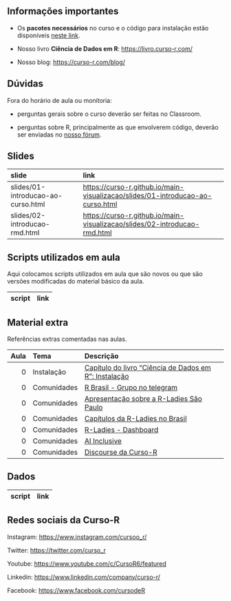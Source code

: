 
<!-- README.md is generated from README.Rmd. Please edit that file -->

## Informações importantes

-   Os **pacotes necessários** no curso e o código para instalação estão
    disponíveis [neste
    link](https://curso-r.github.io/main-visualizacao#pacotes-necess%C3%A1rios).

-   Nosso livro **Ciência de Dados em R**: <https://livro.curso-r.com/>

-   Nosso blog: <https://curso-r.com/blog/>

## Dúvidas

Fora do horário de aula ou monitoria:

-   perguntas gerais sobre o curso deverão ser feitas no Classroom.

-   perguntas sobre R, principalmente as que envolverem código, deverão
    ser enviadas no [nosso fórum](https://discourse.curso-r.com/).

## Slides

| slide                              | link                                                                             |
|:-----------------------------------|:---------------------------------------------------------------------------------|
| slides/01-introducao-ao-curso.html | <https://curso-r.github.io/main-visualizacao/slides/01-introducao-ao-curso.html> |
| slides/02-introducao-rmd.html      | <https://curso-r.github.io/main-visualizacao/slides/02-introducao-rmd.html>      |

## Scripts utilizados em aula

Aqui colocamos scripts utilizados em aula que são novos ou que são
versões modificadas do material básico da aula.

| script | link |
|:-------|:-----|

## Material extra

Referências extras comentadas nas aulas.

| Aula | Tema        | Descrição                                                                                            |
|-----:|:------------|:-----------------------------------------------------------------------------------------------------|
|    0 | Instalação  | [Capítulo do livro “Ciência de Dados em R”: Instalação](https://livro.curso-r.com/1-instalacao.html) |
|    0 | Comunidades | [R Brasil - Grupo no telegram](https://t.me/rbrasiloficial)                                          |
|    0 | Comunidades | [Apresentação sobre a R-Ladies São Paulo](https://r-ladies-sao-paulo.github.io/RLadiesTheme/)        |
|    0 | Comunidades | [Capítulos da R-Ladies no Brasil](https://github.com/R-Ladies-Sao-Paulo/RLadies-Brasil)              |
|    0 | Comunidades | [R-Ladies - Dashboard](https://benubah.github.io/r-community-explorer/rladies.html)                  |
|    0 | Comunidades | [AI Inclusive](https://www.ai-inclusive.org/)                                                        |
|    0 | Comunidades | [Discourse da Curso-R](https://discourse.curso-r.com)                                                |

## Dados

| script | link |
|:-------|:-----|

## Redes sociais da Curso-R

Instagram: <https://www.instagram.com/cursoo_r/>

Twitter: <https://twitter.com/curso_r>

Youtube: <https://www.youtube.com/c/CursoR6/featured>

Linkedin: <https://www.linkedin.com/company/curso-r/>

Facebook: <https://www.facebook.com/cursodeR>
